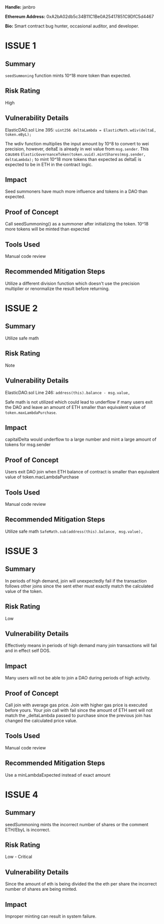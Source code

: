 **Handle:** janbro

**Ethereum Address:** 0xA2bA02db5c34B11C1Be0A25417851C9DfC5d4467

**Bio:** Smart contract bug hunter, occasional auditor, and developer.

# ISSUE 1
## Summary
`seedSummoning` function mints 10^18 more token than expected.

## Risk Rating
High

## Vulnerability Details
ElasticDAO.sol
Line 395: `uint256 deltaLambda = ElasticMath.wdiv(deltaE, token.eByL);`

The wdiv function multiplies the input amount by 10^8 to convert to wei precision, however, deltaE is already in wei value from `msg.sender`. This causes `ElasticGovernanceToken(token.uuid).mintShares(msg.sender, deltaLambda);` to mint 10^18 more tokens than expected as deltaE is expected to be in ETH in the contract logic.

## Impact
Seed summoners have much more influence and tokens in a DAO than expected.

## Proof of Concept
Call seedSummoning() as a summoner after initializing the token. 10^18 more tokens will be minted than expected

## Tools Used
Manual code review

## Recommended Mitigation Steps
Utilize a different division function which doesn't use the precision multiplier or renormalize the result before returning.


# ISSUE 2
## Summary
Utilize safe math

## Risk Rating
Note

## Vulnerability Details
ElasticDAO.sol
Line 246: `address(this).balance - msg.value,`

Safe math is not utilized which could lead to underflow if many users exit the DAO and leave an amount of ETH smaller than equivalent value of `token.maxLambdaPurchase`.

## Impact
capitalDelta would underflow to a large number and mint a large amount of tokens for msg.sender

## Proof of Concept
Users exit DAO
join when ETH balance of contract is smaller than equivalent value of token.macLambdaPurchase

## Tools Used
Manual code review

## Recommended Mitigation Steps
Utilize safe math
`SafeMath.sub(address(this).balance, msg.value),`


# ISSUE 3
## Summary
In periods of high demand, join will unexpectedly fail if the transaction follows other joins since the sent ether must exactly match the calculated value of the token.

## Risk Rating
Low

## Vulnerability Details
Effectively means in periods of high demand many join transactions will fail and in effect self DOS.

## Impact
Many users will not be able to join a DAO during periods of high activity.

## Proof of Concept
Call join with average gas price.
Join with higher gas price is executed before yours.
Your join call with fail since the amount of ETH sent will not match the _deltaLambda passed to purchase since the previous join has changed the calculated price value.

## Tools Used
Manual code review

## Recommended Mitigation Steps
Use a minLambdaExpected instead of exact amount

# ISSUE 4
## Summary 
seedSummoning mints the incorrect number of shares or the comment ETH/EbyL is incorrect. 

## Risk Rating
Low - Critical

## Vulnerability Details
Since the amount of eth is being divided the the eth per share the incorrect number of shares are being minted.

## Impact
Improper minting can result in system failure.